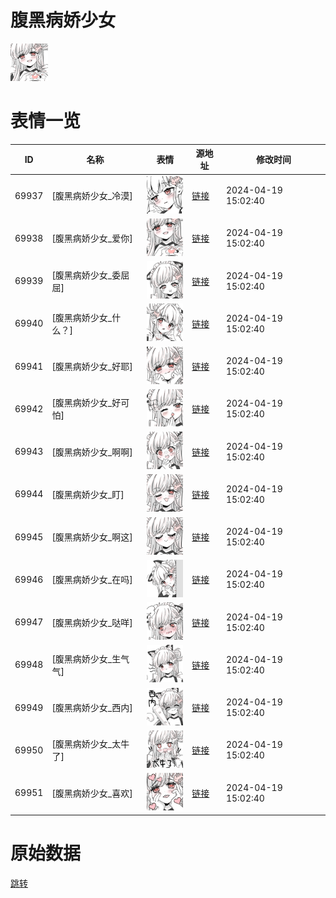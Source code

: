 # 腹黑病娇少女

<img src="./cover.png" height="60" alt="cover" />

# 表情一览

|ID|名称|表情|源地址|修改时间|
|----|----|----|----|----|
|69937|[腹黑病娇少女_冷漠]|<img src="./pic/069937_%5B腹黑病娇少女_冷漠%5D.png" height="60" alt="冷漠"/>|[链接](https://i0.hdslb.com/bfs/garb/dcc84185c9a4166f5dc2e14b65fbf55e1de443a2.png)|2024-04-19 15:02:40|
|69938|[腹黑病娇少女_爱你]|<img src="./pic/069938_%5B腹黑病娇少女_爱你%5D.png" height="60" alt="爱你"/>|[链接](https://i0.hdslb.com/bfs/garb/3d53903eb0c2ebef6a406f25ee4ee32749891406.png)|2024-04-19 15:02:40|
|69939|[腹黑病娇少女_委屈屈]|<img src="./pic/069939_%5B腹黑病娇少女_委屈屈%5D.png" height="60" alt="委屈屈"/>|[链接](https://i0.hdslb.com/bfs/garb/bbfd3f07916044bb2f73c1343828c5d86e8dd098.png)|2024-04-19 15:02:40|
|69940|[腹黑病娇少女_什么？]|<img src="./pic/069940_%5B腹黑病娇少女_什么？%5D.png" height="60" alt="什么？"/>|[链接](https://i0.hdslb.com/bfs/garb/51775dc2b7c454cd9306f72e8c6c0a754d812cde.png)|2024-04-19 15:02:40|
|69941|[腹黑病娇少女_好耶]|<img src="./pic/069941_%5B腹黑病娇少女_好耶%5D.png" height="60" alt="好耶"/>|[链接](https://i0.hdslb.com/bfs/garb/5c6a306e4b1efc2847cea80fd548bcc18291999b.png)|2024-04-19 15:02:40|
|69942|[腹黑病娇少女_好可怕]|<img src="./pic/069942_%5B腹黑病娇少女_好可怕%5D.png" height="60" alt="好可怕"/>|[链接](https://i0.hdslb.com/bfs/garb/33a4549005d465f37f7a3c42be252811b0d23506.png)|2024-04-19 15:02:40|
|69943|[腹黑病娇少女_啊啊]|<img src="./pic/069943_%5B腹黑病娇少女_啊啊%5D.png" height="60" alt="啊啊"/>|[链接](https://i0.hdslb.com/bfs/garb/402d4e47df5e027aa143f8d81af952371f8f11f6.png)|2024-04-19 15:02:40|
|69944|[腹黑病娇少女_盯]|<img src="./pic/069944_%5B腹黑病娇少女_盯%5D.png" height="60" alt="盯"/>|[链接](https://i0.hdslb.com/bfs/garb/a75c0c872994d07beb7bd27f51337bf16628a929.png)|2024-04-19 15:02:40|
|69945|[腹黑病娇少女_啊这]|<img src="./pic/069945_%5B腹黑病娇少女_啊这%5D.png" height="60" alt="啊这"/>|[链接](https://i0.hdslb.com/bfs/garb/4838f19d66c99f0299eafb225f71420fe74c55e8.png)|2024-04-19 15:02:40|
|69946|[腹黑病娇少女_在吗]|<img src="./pic/069946_%5B腹黑病娇少女_在吗%5D.png" height="60" alt="在吗"/>|[链接](https://i0.hdslb.com/bfs/garb/8609c31613f38d751b9b26c8f64caca63a712874.png)|2024-04-19 15:02:40|
|69947|[腹黑病娇少女_哒咩]|<img src="./pic/069947_%5B腹黑病娇少女_哒咩%5D.png" height="60" alt="哒咩"/>|[链接](https://i0.hdslb.com/bfs/garb/239f48ade806afc3a214fc133042df78f6cfa657.png)|2024-04-19 15:02:40|
|69948|[腹黑病娇少女_生气气]|<img src="./pic/069948_%5B腹黑病娇少女_生气气%5D.png" height="60" alt="生气气"/>|[链接](https://i0.hdslb.com/bfs/garb/6f6d9d7b633a4d57e005bd52a33383ef05be27cf.png)|2024-04-19 15:02:40|
|69949|[腹黑病娇少女_西内]|<img src="./pic/069949_%5B腹黑病娇少女_西内%5D.png" height="60" alt="西内"/>|[链接](https://i0.hdslb.com/bfs/garb/2f05f80935d37f8f6b2d33c1657041ef9703776d.png)|2024-04-19 15:02:40|
|69950|[腹黑病娇少女_太牛了]|<img src="./pic/069950_%5B腹黑病娇少女_太牛了%5D.png" height="60" alt="太牛了"/>|[链接](https://i0.hdslb.com/bfs/garb/e66a2b760a1e77d0045149f2136b549ded87ca41.png)|2024-04-19 15:02:40|
|69951|[腹黑病娇少女_喜欢]|<img src="./pic/069951_%5B腹黑病娇少女_喜欢%5D.png" height="60" alt="喜欢"/>|[链接](https://i0.hdslb.com/bfs/garb/f59617d14f0e0f813a38a0ed09b6a7b77ab68715.png)|2024-04-19 15:02:40|

# 原始数据

[跳转](./raw.json)

